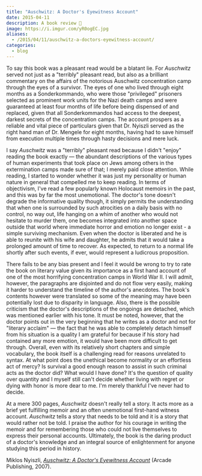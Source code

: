 ```yaml
---
title: "Auschwitz: A Doctor's Eyewitness Account"
date: 2015-04-11
description: A book review 📖
image: https://i.imgur.com/yR0ogEC.jpg
aliases:
  - /2015/04/11/auschwitz-a-doctors-eyewitness-account/
categories:
  - blog
---
```


To say this book was a pleasant read would be a blatant lie. For _Auschwitz_ served not just as a "terribly" pleasant read, but also as a brilliant commentary on the affairs of the notorious Auschwitz concentration camp through the eyes of a survivor. The eyes of one who lived through eight months as a Sonderkommando, who were those "privileged" prisoners selected as prominent work units for the Nazi death camps and were guaranteed at least four months of life before being dispensed of and replaced, given that all Sonderkommandos had access to the deepest, darkest secrets of the concentration camps. The account prospers as a reliable and vital piece of particulars given that Dr. Nyiszli served as the right hand man of Dr. Mengele for eight months, having had to save himself from execution multiple times through hasty decisions and mere luck.

I say _Auschwitz_ was a "terribly" pleasant read because I didn't "enjoy" reading the book exactly — the abundant descriptions of the various types of human experiments that took place on Jews among others in the extermination camps made sure of that; I merely paid close attention. While reading, I started to wonder whether it was just my personality or human nature in general that compelled me to keep reading. In terms of objectivism, I've read a few popularly known Holocaust memoirs in the past, and this was by far the most unemotional. The doctor's tone doesn't degrade the informative quality though, it simply permits the understanding that when one is surrounded by such atrocities on a daily basis with no control, no way out, life hanging on a whim of another who would not hesitate to murder them, one becomes integrated into another space outside that world where immediate horror and emotion no longer exist - a simple surviving mechanism. Even when the doctor is liberated and he is able to reunite with his wife and daughter, he admits that it would take a prolonged amount of time to recover. As expected, to return to a normal life shortly after such events, if ever, would represent a ludicrous proposition.

There fails to be any bias present and I feel it would be wrong to try to rate the book on literary value given its importance as a first hand account of one of the most horrifying concentration camps in World War II. I will admit, however, the paragraphs are disjointed and do not flow very easily, making it harder to understand the timeline of the author's anecdotes. The book's contents however were translated so some of the meaning may have been potentially lost due to disparity in language. Also, there is the possible criticism that the doctor's descriptions of the ongoings are detached, which was mentioned earlier with his tone. It must be noted, however, that the doctor points out in the very beginning that he writes as a doctor and not for "literary acclaim" — the fact that he was able to completely detach himself from his situation is a quality I am grateful for because if his story had contained any more emotion, it would have been more difficult to get through. Overall, even with its relatively short chapters and simple vocabulary, the book itself is a challenging read for reasons unrelated to syntax. At what point does the unethical become normality or an effortless act of mercy? Is survival a good enough reason to assist in such criminal acts as the doctor did? What would I have done? It's the question of quality over quantity and I myself still can't decide whether living with regret or dying with honor is more dear to me. I'm merely thankful I've never had to decide.

At a mere 300 pages, _Auschwitz_ doesn't really tell a story. It acts more as a brief yet fulfilling memoir and an often unemotional first-hand witness account. _Auschwitz_ tells a story that needs to be told and it is a story that would rather not be told. I praise the author for his courage in writing the memoir and for remembering those who could not live themselves to express their personal accounts. Ultimately, the book is the daring product of a doctor's knowledge and an integral source of enlightenment for anyone studying this period in history.

Miklos Nyiszli, _[Auschwitz: A Doctor's Eyewitness Account](https://www.amazon.com/Auschwitz-A-Doctors-Eyewitness-Account/dp/161145011X "Auschwitz: A Doctor's Eyewitness")_ (Arcade Publishing, 2007).
